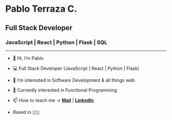# Pablo Terraza C.

## Full Stack Developer

### JavaScript | React | Python | Flask | SQL

---

- 👋 Hi, I’m Pablo

- 💻 Full Stack Developer (JavaScript | React | Python | Flask)

- 👀 I’m interested in Software Development & all things web

- 🌱 Currently interested in Functional Programming

- 📫 How to reach me -> **[Mail](mailto:pabloftc@gmail.com)** | **[LinkedIn](https://www.linkedin.com/in/pabloftc/)**

- Based in 🇨🇱
<!---
pabloftc/pabloftc is a ✨ special ✨ repository because its `README.md` (this file) appears on your GitHub profile.
You can click the Preview link to take a look at your changes.
--->


